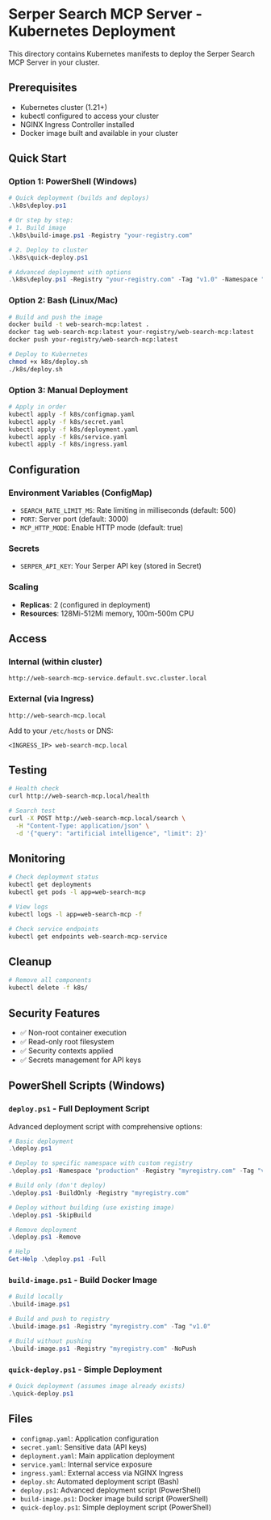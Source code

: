 # Serper Search MCP Server - Kubernetes Deployment

This directory contains Kubernetes manifests to deploy the Serper Search MCP Server in your cluster.

## Prerequisites

- Kubernetes cluster (1.21+)
- kubectl configured to access your cluster
- NGINX Ingress Controller installed
- Docker image built and available in your cluster

## Quick Start

### Option 1: PowerShell (Windows)
```powershell
# Quick deployment (builds and deploys)
.\k8s\deploy.ps1

# Or step by step:
# 1. Build image
.\k8s\build-image.ps1 -Registry "your-registry.com"

# 2. Deploy to cluster
.\k8s\quick-deploy.ps1

# Advanced deployment with options
.\k8s\deploy.ps1 -Registry "your-registry.com" -Tag "v1.0" -Namespace "production"
```

### Option 2: Bash (Linux/Mac)
```bash
# Build and push the image
docker build -t web-search-mcp:latest .
docker tag web-search-mcp:latest your-registry/web-search-mcp:latest
docker push your-registry/web-search-mcp:latest

# Deploy to Kubernetes
chmod +x k8s/deploy.sh
./k8s/deploy.sh
```

### Option 3: Manual Deployment

```bash
# Apply in order
kubectl apply -f k8s/configmap.yaml
kubectl apply -f k8s/secret.yaml
kubectl apply -f k8s/deployment.yaml
kubectl apply -f k8s/service.yaml
kubectl apply -f k8s/ingress.yaml
```

## Configuration

### Environment Variables (ConfigMap)
- `SEARCH_RATE_LIMIT_MS`: Rate limiting in milliseconds (default: 500)
- `PORT`: Server port (default: 3000)
- `MCP_HTTP_MODE`: Enable HTTP mode (default: true)

### Secrets
- `SERPER_API_KEY`: Your Serper API key (stored in Secret)

### Scaling
- **Replicas**: 2 (configured in deployment)
- **Resources**: 128Mi-512Mi memory, 100m-500m CPU

## Access

### Internal (within cluster)
```
http://web-search-mcp-service.default.svc.cluster.local
```

### External (via Ingress)
```
http://web-search-mcp.local
```

Add to your `/etc/hosts` or DNS:
```
<INGRESS_IP> web-search-mcp.local
```

## Testing

```bash
# Health check
curl http://web-search-mcp.local/health

# Search test
curl -X POST http://web-search-mcp.local/search \
  -H "Content-Type: application/json" \
  -d '{"query": "artificial intelligence", "limit": 2}'
```

## Monitoring

```bash
# Check deployment status
kubectl get deployments
kubectl get pods -l app=web-search-mcp

# View logs
kubectl logs -l app=web-search-mcp -f

# Check service endpoints
kubectl get endpoints web-search-mcp-service
```

## Cleanup

```bash
# Remove all components
kubectl delete -f k8s/
```

## Security Features

- ✅ Non-root container execution
- ✅ Read-only root filesystem
- ✅ Security contexts applied
- ✅ Secrets management for API keys

## PowerShell Scripts (Windows)

### `deploy.ps1` - Full Deployment Script
Advanced deployment script with comprehensive options:

```powershell
# Basic deployment
.\deploy.ps1

# Deploy to specific namespace with custom registry
.\deploy.ps1 -Namespace "production" -Registry "myregistry.com" -Tag "v1.0"

# Build only (don't deploy)
.\deploy.ps1 -BuildOnly -Registry "myregistry.com"

# Deploy without building (use existing image)
.\deploy.ps1 -SkipBuild

# Remove deployment
.\deploy.ps1 -Remove

# Help
Get-Help .\deploy.ps1 -Full
```

### `build-image.ps1` - Build Docker Image
```powershell
# Build locally
.\build-image.ps1

# Build and push to registry
.\build-image.ps1 -Registry "myregistry.com" -Tag "v1.0"

# Build without pushing
.\build-image.ps1 -Registry "myregistry.com" -NoPush
```

### `quick-deploy.ps1` - Simple Deployment
```powershell
# Quick deployment (assumes image already exists)
.\quick-deploy.ps1
```

## Files

- `configmap.yaml`: Application configuration
- `secret.yaml`: Sensitive data (API keys)
- `deployment.yaml`: Main application deployment
- `service.yaml`: Internal service exposure
- `ingress.yaml`: External access via NGINX Ingress
- `deploy.sh`: Automated deployment script (Bash)
- `deploy.ps1`: Advanced deployment script (PowerShell)
- `build-image.ps1`: Docker image build script (PowerShell)
- `quick-deploy.ps1`: Simple deployment script (PowerShell)
